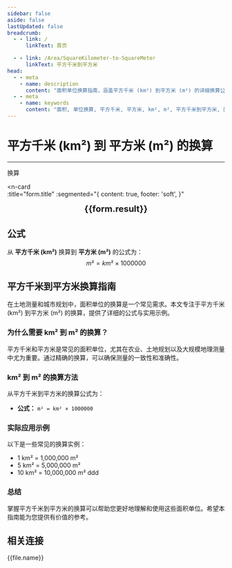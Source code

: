 ```yaml
---
sidebar: false
aside: false
lastUpdated: false
breadcrumb:
  - - link: /
      linkText: 首页

  - - link: /Area/SquareKilometer-to-SquareMeter
      linkText: 平方千米到平方米
head:
  - - meta
    - name: description
      content: "面积单位换算指南，涵盖平方千米 (km²) 到平方米 (m²) 的详细换算公式与说明。"
  - - meta
    - name: keywords
      content: "面积, 单位换算, 平方千米, 平方米, km², m², 平方千米到平方米, 面积换算指南"
---
```

# 平方千米 (km²) 到 平方米 (m²) 的换算
---
<script setup>
import { onMounted, reactive, inject, ref } from 'vue'
import { NButton, NForm, NFormItem, NInput, NInputNumber, NSelect, NCard, useMessage,NGrid ,NGi } from 'naive-ui'
import { defineClientComponent } from 'vitepress'
import { Area } from '../../files';
const seoKey = [
  '平方千米转平方米',
  '平方米换算平方千米',
  '平方千米和平方米的换算',
  '一平方千米等于多少平方米',
  '平方米和平方千米换算',
  '平方千米单位',
  '平方米单位换算',
  '平方千米符号',
  '平方米符号',
  '平方千米换算平方米',
  '平方米和平方千米',
  '平方千米到平方米',
  '平方米到平方千米',
  '面积单位换算',
  '一平方米等于多少平方千米',
  '平方千米和平方米',
  '土地面积换算',
  '农业面积单位',
  '平方米换算',
  '平方千米换算',
  '面积计算',
  '面积测量单位',
  '平方米面积',
  '平方千米面积',
  '大面积单位',
  '土地规划单位',
  '城市规划面积',
  '地理测量单位'
]
const convert = inject('convert')

const form = reactive({
  number: null,
  result: '',
  title: '平方千米 (km²) 到 平方米 (m²) 的换算',
})

const convertHandler = () => {
  if (form.number !== null && !isNaN(form.number)) {
    const convertedValue = parseFloat(form.number) * 1000000
    form.result = `${form.number}km² = ${convertedValue.toFixed(2)}m²`
  } else {
    form.result = '请输入有效的数值。'
  }
}
</script>

<n-form size="large" :model="form">
  <n-form-item label="平方千米 (km²)">
    <n-input-number v-model:value="form.number" placeholder="输入平方千米" style="width: 100%" />
  </n-form-item>
  <n-form-item>
    <n-button type="info" @click="convertHandler" block>换算</n-button>
  </n-form-item>
</n-form>

<n-card  
  :title="form.title"
  :segmented="{
    content: true,
    footer: 'soft',
  }"
>
  <div  style="text-align:center;font-size:20px;">
    <strong>{{form.result}}</strong>
  </div>
    <template #footer>
    <div>
      <span v-for="item of seoKey">{{item}}，</span>
    </div>
  </template>
</n-card>

## 公式

从 **平方千米 (km²)** 换算到 **平方米 (m²)** 的公式为：
$$ m² = km² \times 1000000 $$

## 平方千米到平方米换算指南

在土地测量和城市规划中，面积单位的换算是一个常见需求。本文专注于平方千米 (km²) 到平方米 (m²) 的换算，提供了详细的公式与实用示例。

### 为什么需要 km² 到 m² 的换算？

平方千米和平方米是常见的面积单位，尤其在农业、土地规划以及大规模地理测量中尤为重要。通过精确的换算，可以确保测量的一致性和准确性。

### km² 到 m² 的换算方法

从平方千米到平方米的换算公式为：

- **公式：** `m² = km² × 1000000`

### 实际应用示例

以下是一些常见的换算实例：

- 1 km² = 1,000,000 m²
- 5 km² = 5,000,000 m²
- 10 km² = 10,000,000 m²
ddd

### 总结

掌握平方千米到平方米的换算可以帮助您更好地理解和使用这些面积单位。希望本指南能为您提供有价值的参考。

## 相关连接
<n-grid x-gap="12" :cols="2">
  <n-gi v-for="(file, index) in Area" :key="index">
    <n-button
      text
      tag="a"
      :href="file.path"
      type="info"
    >
      {{file.name}}
    </n-button>
  </n-gi>
</n-grid>